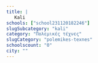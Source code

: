 ```yaml
---
title: |
   Kali
schools: ["school231120182246"]
slugSubcategory: "kali"
category: "Πολεμικές τέχνες"
slugCategory: "polemikes-texnes"
schoolscount: "0"
city: ""
---
```


